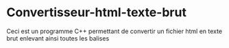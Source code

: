 # Convertisseur-html-texte-brut
Ceci est un programme C++ permettant de convertir un fichier html en texte brut enlevant ainsi toutes les balises
